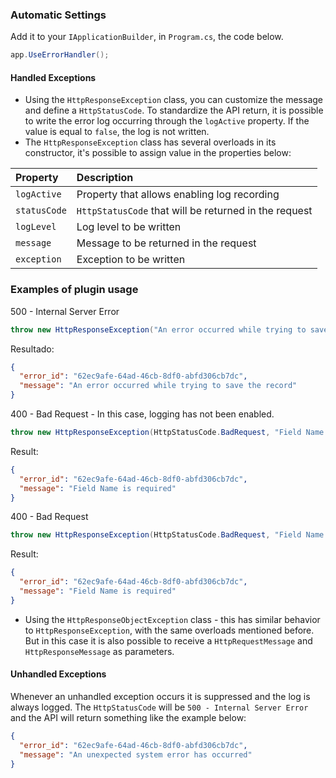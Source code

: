 ### **Automatic Settings**

Add it to your `IApplicationBuilder`, in `Program.cs`, the code below.

```csharp
app.UseErrorHandler();
```

#### **Handled Exceptions**

- Using the  `HttpResponseException` class, you can customize the message and define a `HttpStatusCode`. To standardize the API return, it is possible to write the error log occurring through the `logActive` property. If the value is equal to `false`, the log is not written.
- The `HttpResponseException` class has several overloads in its constructor, it's possible to assign value in the properties below:



| **Property** | **Description** |
| :--- | :--- |
| `logActive` | Property that allows enabling log recording |
| `statusCode` | `HttpStatusCode` that will be returned in the request |
| `logLevel` | Log level to be written |
| `message` | Message to be returned in the request |
| `exception` | Exception to be written |

### **Examples of plugin usage**

500 - Internal Server Error

```csharp
throw new HttpResponseException("An error occurred while trying to save the record", true);
```

Resultado:
```json
{
  "error_id": "62ec9afe-64ad-46cb-8df0-abfd306cb7dc",
  "message": "An error occurred while trying to save the record"
}
```

400 - Bad Request - In this case, logging has not been enabled.


```csharp
throw new HttpResponseException(HttpStatusCode.BadRequest, "Field Name is required", false);
```

Result:
```json
{
  "error_id": "62ec9afe-64ad-46cb-8df0-abfd306cb7dc",
  "message": "Field Name is required"
}
```

400 - Bad Request

```csharp
throw new HttpResponseException(HttpStatusCode.BadRequest, "Field Name is required", true);
```

Result:
```json
{
  "error_id": "62ec9afe-64ad-46cb-8df0-abfd306cb7dc",
  "message": "Field Name is required"
}
```

- Using the `HttpResponseObjectException` class - this has similar behavior to `HttpResponseException`, with the same overloads mentioned before. But in this case it is also possible to receive a `HttpRequestMessage` and `HttpResponseMessage` as parameters.


#### **Unhandled Exceptions**

Whenever an unhandled exception occurs it is suppressed and the log is always logged. The `HttpStatusCode` will be `500 - Internal Server Error` and the API will return something like the example below:


```json
{
  "error_id": "62ec9afe-64ad-46cb-8df0-abfd306cb7dc",
  "message": "An unexpected system error has occurred"
}
```
